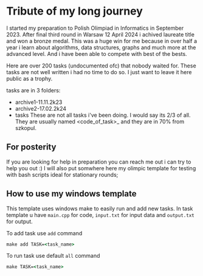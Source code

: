 # Tribute of my long journey
I started my preparation to Polish Olimpiad in Informatics in September 2023.
After final third round in Warsaw 12 April 2024 i achived laureate title and won a bronze medal.
This was a huge win for me because in over half a year i learn about algorithms, data structures, graphs and much more at the advanced level. And i have been able to compete with best of the bests.

Here are over 200 tasks (undocumented ofc) that nobody waited for.
These tasks are not well written i had no time to do so. 
I just want to leave it here public as a trophy.

tasks are in 3 folders: 
- archive1-11.11.2k23
- archive2-17.02.2k24
- tasks
These are not all tasks i've been doing. I would say its 2/3 of all.
They are usually named <code_of_task>_<shortcut> and they are in 70% from szkopul.

## For posterity
If you are looking for help in preparation you can reach me out i can try to help you out :)
I will also put somwhere here my olimpic template for testing with bash scripts ideal for stationary rounds;

## How to use my windows template
This template uses windows make to easily run and add new tasks.
In task template u have `main.cpp` for code, `input.txt` for input data and `output.txt` for output.

To add task use `add` command
```cmd
make add TASK=<task_name>
```

To run task use default `all` command
```cmd
make TASK=<task_name>
```
